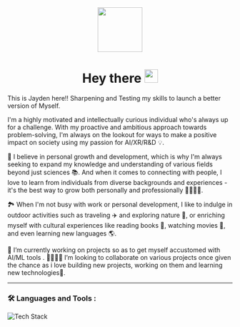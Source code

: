 
<div id="header" align="center">
 <img src="https://media.giphy.com/media/M9gbBd9nbDrOTu1Mqx/giphy.gif" width="100"/>
</div>

<h1 align="center">
  Hey there
  <img src="https://media.giphy.com/media/hvRJCLFzcasrR4ia7z/giphy.gif" width="30px"/>
</h1>

This is Jayden here!! Sharpening and Testing my skills to launch a better version of Myself.
 
I'm a highly motivated and intellectually curious individual who's always up for a challenge. With my proactive and ambitious approach towards problem-solving, I'm always on the lookout for ways to make a positive impact on society using my passion for AI/XR/R&D 💡.

🌱 I believe in personal growth and development, which is why I'm always seeking to expand my knowledge and understanding of various fields beyond just sciences 📚. And when it comes to connecting with people, I love to learn from individuals from diverse backgrounds and experiences - it's the best way to grow both personally and professionally 👨‍👩‍👧‍👦.

🏞️ When I'm not busy with work or personal development, I like to indulge in outdoor activities such as traveling ✈️ and exploring nature 🌲, or enriching myself with cultural experiences like reading books 📖, watching movies 🍿, and even learning new languages 🌎.

🔭 I’m currently working on projects so as to get myself accustomed with AI/ML tools . 👨‍💻👩‍💻 I’m looking to collaborate on various projects once given the chance as i love building new projects, working on them and learning new technologies🚀.


---

### :hammer_and_wrench: Languages and Tools :
<img src="https://skillicons.dev/icons?i=html,css,js,vuejs,php,c++,python,wordpress,mysql,github,git,tensorflow,stackoverflow,googlecolab&perline=5" alt="Tech Stack" /> 
